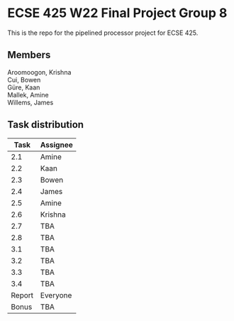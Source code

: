# ECSE 425 W22 Final Project Group 8

This is the repo for the pipelined processor project for ECSE 425.

## Members
Aroomoogon, Krishna  
Cui, Bowen  
Güre, Kaan  
Mallek, Amine  
Willems, James  

## Task distribution
| Task | Assignee |
| ---- | -------- |
| 2.1 | Amine |
| 2.2 | Kaan |
| 2.3 | Bowen |
| 2.4 | James |
| 2.5 | Amine |
| 2.6 | Krishna |
| 2.7 | TBA |
| 2.8 | TBA |
| 3.1 | TBA |
| 3.2 | TBA |
| 3.3 | TBA |
| 3.4 | TBA |
| Report | Everyone |
| Bonus | TBA |


